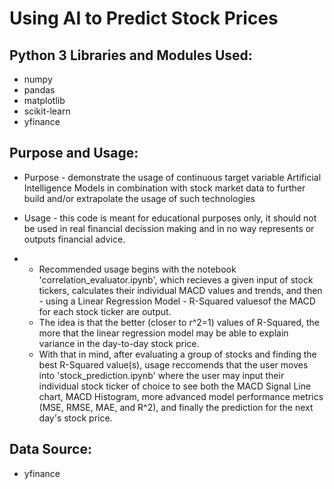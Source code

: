 # Using AI to Predict Stock Prices

## Python 3 Libraries and Modules Used:
- numpy
- pandas
- matplotlib
- scikit-learn
- yfinance

## Purpose and Usage:

- Purpose - demonstrate the usage of continuous target variable Artificial Intelligence Models in combination with stock market data to further build and/or extrapolate the usage of such technologies

- Usage - this code is meant for educational purposes only, it should not be used in real financial decission making and in no way represents or outputs financial advice.
- - Recommended usage begins with the notebook 'correlation_evaluator.ipynb', which recieves a given input of stock tickers, calculates their individual MACD values and trends, and then - using a Linear Regression Model - R-Squared valuesof the MACD for each stock ticker are output.
  - The idea is that the better (closer to r^2=1) values of R-Squared, the more that the linear regression model may be able to explain variance in the day-to-day stock price.
  - With that in mind, after evaluating a group of stocks and finding the best R-Squared value(s), usage reccomends that the user moves into 'stock_prediction.ipynb' where the user may input their individual stock ticker of choice to see both the MACD Signal Line chart, MACD Histogram, more advanced model performance metrics (MSE, RMSE, MAE, and R^2), and finally the prediction for the next day's stock price.
  
## Data Source:
- yfinance

